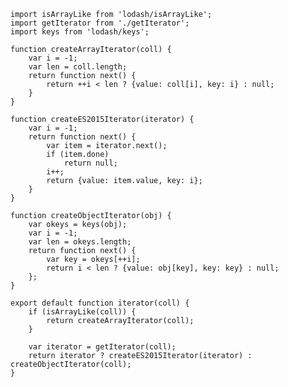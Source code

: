 

    import isArrayLike from 'lodash/isArrayLike';
    import getIterator from './getIterator';
    import keys from 'lodash/keys';

    function createArrayIterator(coll) {
        var i = -1;
        var len = coll.length;
        return function next() {
            return ++i < len ? {value: coll[i], key: i} : null;
        }
    }

    function createES2015Iterator(iterator) {
        var i = -1;
        return function next() {
            var item = iterator.next();
            if (item.done)
                return null;
            i++;
            return {value: item.value, key: i};
        }
    }

    function createObjectIterator(obj) {
        var okeys = keys(obj);
        var i = -1;
        var len = okeys.length;
        return function next() {
            var key = okeys[++i];
            return i < len ? {value: obj[key], key: key} : null;
        };
    }

    export default function iterator(coll) {
        if (isArrayLike(coll)) {
            return createArrayIterator(coll);
        }

        var iterator = getIterator(coll);
        return iterator ? createES2015Iterator(iterator) : createObjectIterator(coll);
    }
